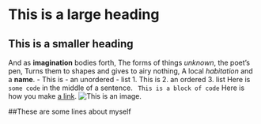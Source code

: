 # This is a large heading
## This is a smaller heading
And as **imagination** bodies forth, The forms of things *unknown*, the poet’s pen, Turns them to shapes and gives to airy nothing, A local 
*habitation* and a **name**. - This is - an unordered - list 1. This is 2. an ordered 3. list Here is `some code` in the middle of a sentence. ``` 
This is a block of code ``` Here is how you make [a link](https://www.wikipedia.org/).
![This is an image.](https://github.com/yihui/xaringan/releases/download/v0.0.2/karl-moustache.jpg)


##These are some lines about myself
